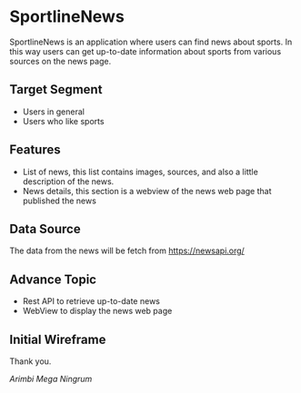 # SportlineNews

SportlineNews is an application where users can find news about sports. In this way users can get up-to-date information about sports from various sources on the news page.

## Target Segment
- Users in general
- Users who like sports

## Features
- List of news, this list contains images, sources, and also a little description of the news.
- News details, this section is a webview of the news web page that published the news

## Data Source
The data from the news will be fetch from https://newsapi.org/

## Advance Topic
- Rest API to retrieve up-to-date news
- WebView to display the news web page

## Initial Wireframe

Thank you.

*Arimbi Mega Ningrum*
